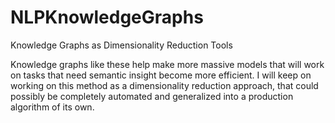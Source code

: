 # NLPKnowledgeGraphs
Knowledge Graphs as Dimensionality Reduction Tools

Knowledge graphs like these help make more massive models that will work on tasks that need semantic insight become more efficient. I will keep on working on this method as a dimensionality reduction approach, that could possibly be completely automated and generalized into a production algorithm of its own.
